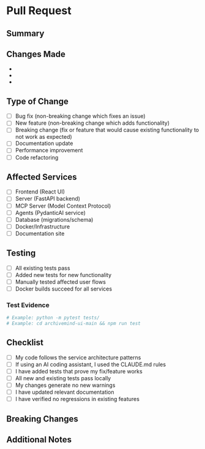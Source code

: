 # Pull Request

## Summary
<!-- Provide a brief description of what this PR accomplishes -->

## Changes Made
<!-- List the main changes in this PR -->
- 
- 
- 

## Type of Change
<!-- Mark the relevant option with an "x" -->
- [ ] Bug fix (non-breaking change which fixes an issue)
- [ ] New feature (non-breaking change which adds functionality)
- [ ] Breaking change (fix or feature that would cause existing functionality to not work as expected)
- [ ] Documentation update
- [ ] Performance improvement
- [ ] Code refactoring

## Affected Services
<!-- Mark all that apply with an "x" -->
- [ ] Frontend (React UI)
- [ ] Server (FastAPI backend)
- [ ] MCP Server (Model Context Protocol)
- [ ] Agents (PydanticAI service)
- [ ] Database (migrations/schema)
- [ ] Docker/Infrastructure
- [ ] Documentation site

## Testing
<!-- Describe how you tested your changes -->
- [ ] All existing tests pass
- [ ] Added new tests for new functionality
- [ ] Manually tested affected user flows
- [ ] Docker builds succeed for all services

### Test Evidence
<!-- Provide specific test commands run and their results -->
```bash
# Example: python -m pytest tests/
# Example: cd archivemind-ui-main && npm run test
```

## Checklist
<!-- Mark completed items with an "x" -->
- [ ] My code follows the service architecture patterns
- [ ] If using an AI coding assistant, I used the CLAUDE.md rules
- [ ] I have added tests that prove my fix/feature works
- [ ] All new and existing tests pass locally
- [ ] My changes generate no new warnings
- [ ] I have updated relevant documentation
- [ ] I have verified no regressions in existing features

## Breaking Changes
<!-- If this PR introduces breaking changes, describe them here -->
<!-- Include migration steps if applicable -->

## Additional Notes
<!-- Any additional information that reviewers should know -->
<!-- Screenshots, performance metrics, dependencies added, etc. -->